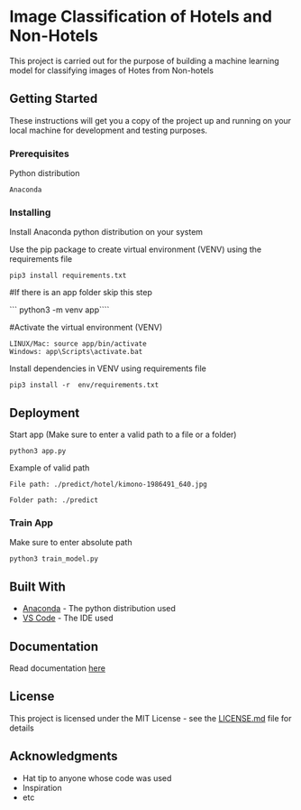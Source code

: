 # Image Classification of Hotels and Non-Hotels

This project is carried out for the purpose of building a machine learning model for classifying images of Hotes from Non-hotels

## Getting Started

These instructions will get you a copy of the project up and running on your local machine for development and testing purposes.

### Prerequisites

Python distribution

```
Anaconda

```

### Installing

Install Anaconda python distribution on your system

Use the pip package to create virtual environment (VENV) using the requirements file

```
pip3 install requirements.txt
```

#If there is an app folder skip this step

``` python3 -m venv app````

#Activate the virtual environment (VENV)

```
LINUX/Mac: source app/bin/activate
Windows: app\Scripts\activate.bat
```

Install dependencies in VENV using requirements file

```
pip3 install -r  env/requirements.txt
``` 

## Deployment

Start app (Make sure to enter a valid path to a file or a folder)

```
python3 app.py
```

Example of valid path

```
File path: ./predict/hotel/kimono-1986491_640.jpg

Folder path: ./predict
```

### Train App

Make sure to enter absolute path

```
python3 train_model.py
```

## Built With

* [Anaconda](https://www.anaconda.com/distribution/) - The python distribution used
* [VS Code](https://code.visualstudio.com/) - The IDE used

## Documentation

Read documentation [here](https://docs.google.com/document/d/1rmpzDJTY0VO4IIhxTE0HqCEoa4yUMz3GCE-KlVNshTY/edit?usp=sharing)

## License

This project is licensed under the MIT License - see the [LICENSE.md](LICENSE.md) file for details

## Acknowledgments

* Hat tip to anyone whose code was used
* Inspiration
* etc
